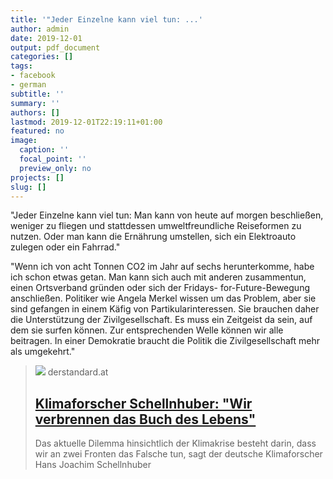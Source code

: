 ```yaml
---
title: '"Jeder Einzelne kann viel tun: ...'
author: admin
date: 2019-12-01
output: pdf_document
categories: []
tags:
- facebook
- german
subtitle: ''
summary: ''
authors: []
lastmod: 2019-12-01T22:19:11+01:00
featured: no
image:
  caption: ''
  focal_point: ''
  preview_only: no
projects: []
slug: []
---
```

"Jeder Einzelne kann viel tun: Man kann von heute auf morgen beschließen, weniger zu fliegen und stattdessen umweltfreundliche Reiseformen zu nutzen. Oder man kann die Ernährung umstellen, sich ein Elektroauto zulegen oder ein Fahrrad."

"Wenn ich von acht Tonnen CO2 im Jahr auf sechs herunterkomme, habe ich schon etwas getan. Man kann sich auch mit anderen zusammentun, einen Ortsverband gründen oder sich der Fridays- for-Future-Bewegung anschließen. Politiker wie Angela Merkel wissen um das Problem, aber sie sind gefangen in einem Käfig von Partikularinteressen. Sie brauchen daher die Unterstützung der Zivilgesellschaft. Es muss ein Zeitgeist da sein, auf dem sie surfen können. Zur entsprechenden Welle können wir alle beitragen. In einer Demokratie braucht die Politik die Zivilgesellschaft mehr als umgekehrt."
> [![](https://i.ds.at/Csnm8w/rs:fill:1200:600/plain/2019/11/26/amazonas.jpg)](https://www.derstandard.at/story/2000111534109/klimaforscher-schellnhuber-wir-verbrennen-das-buch-des-lebens)
> derstandard.at
> ## [Klimaforscher Schellnhuber: "Wir verbrennen das Buch des Lebens"](https://www.derstandard.at/story/2000111534109/klimaforscher-schellnhuber-wir-verbrennen-das-buch-des-lebens)
>
>Das aktuelle Dilemma hinsichtlich der Klimakrise besteht darin, dass wir an zwei Fronten das Falsche tun, sagt der deutsche Klimaforscher Hans Joachim Schellnhuber

